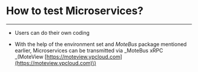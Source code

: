 # How to test Microservices?

---

* Users can do their own coding

* With the help of the environment set and _MoteBus_ package mentioned earlier, Microservices can be transmitted via _MoteBus xRPC _\(MoteView [https://moteview.ypcloud.com](https://moteview.ypcloud.com)\)



